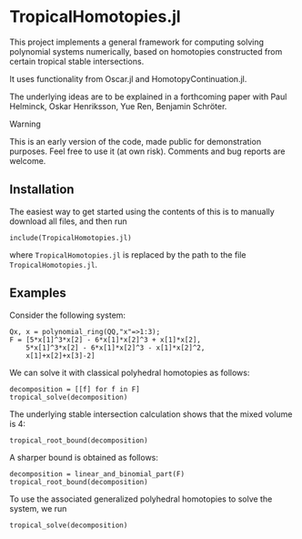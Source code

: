 # TropicalHomotopies.jl
This project implements a general framework for computing solving polynomial systems numerically, 
based on homotopies constructed from certain tropical stable intersections.

It uses functionality from Oscar.jl and HomotopyContinuation.jl.

The underlying ideas are to be explained in a forthcoming paper with Paul Helminck, Oskar Henriksson, Yue Ren, Benjamin Schröter.

> [!WARNING]  
> This is an early version of the code, made public for demonstration purposes. 
> Feel free to use it (at own risk). Comments and bug reports are welcome. 

## Installation
The easiest way to get started using the contents of this is to manually download all files, and then run

```
include(TropicalHomotopies.jl)
```
where `TropicalHomotopies.jl` is replaced by the path to the file `TropicalHomotopies.jl`.

## Examples
Consider the following system:
```
Qx, x = polynomial_ring(QQ,"x"=>1:3);
F = [5*x[1]^3*x[2] - 6*x[1]*x[2]^3 + x[1]*x[2], 
    5*x[1]^3*x[2] - 6*x[1]*x[2]^3 - x[1]*x[2]^2,
    x[1]+x[2]+x[3]-2]
```
We can solve it with classical polyhedral homotopies as follows:
```
decomposition = [[f] for f in F]
tropical_solve(decomposition)
```
The underlying stable intersection calculation shows that the mixed volume is 4:
```
tropical_root_bound(decomposition)
```
A sharper bound is obtained as follows:
```
decomposition = linear_and_binomial_part(F)
tropical_root_bound(decomposition)
```
To use the associated generalized polyhedral homotopies to solve the system, we run
```
tropical_solve(decomposition)
```
